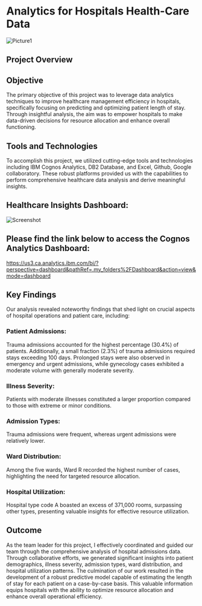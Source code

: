 # Analytics for Hospitals Health-Care Data
![Picture1](https://github.com/thejagadeesh/Analytics-For-Hospitals-Healthcare-Data/assets/114074976/9644181c-0cfb-428d-830b-30a1e0ea47ce)

## Project Overview
## Objective
The primary objective of this project was to leverage data analytics techniques to improve healthcare management efficiency in hospitals, specifically focusing on predicting and optimizing patient length of stay. Through insightful analysis, the aim was to empower hospitals to make data-driven decisions for resource allocation and enhance overall functioning.

## Tools and Technologies
To accomplish this project, we utilized cutting-edge tools and technologies including IBM Cognos Analytics, DB2 Database, and Excel, Github, Google collaboratory. These robust platforms provided us with the capabilities to perform comprehensive healthcare data analysis and derive meaningful insights.

## Healthcare Insights Dashboard: 
![Screenshot](https://github.com/thejagadeesh/Analytics-For-Hospitals-Healthcare-Data/assets/114074976/6c0dcd7e-7a10-423a-85fd-c3ffb8f71107)
## Please find the link below to access the Cognos Analytics Dashboard:

https://us3.ca.analytics.ibm.com/bi/?perspective=dashboard&pathRef=.my_folders%2FDashboard&action=view&mode=dashboard
## Key Findings
Our analysis revealed noteworthy findings that shed light on crucial aspects of hospital operations and patient care, including:

### Patient Admissions: 
Trauma admissions accounted for the highest percentage (30.4%) of patients. Additionally, a small fraction (2.3%) of trauma admissions required stays exceeding 100 days. Prolonged stays were also observed in emergency and urgent admissions, while gynecology cases exhibited a moderate volume with generally moderate severity.

### Illness Severity: 
Patients with moderate illnesses constituted a larger proportion compared to those with extreme or minor conditions.

### Admission Types: 
Trauma admissions were frequent, whereas urgent admissions were relatively lower.

### Ward Distribution: 
Among the five wards, Ward R recorded the highest number of cases, highlighting the need for targeted resource allocation.

### Hospital Utilization: 
Hospital type code A boasted an excess of 371,000 rooms, surpassing other types, presenting valuable insights for effective resource utilization.

## Outcome
As the team leader for this project, I effectively coordinated and guided our team through the comprehensive analysis of hospital admissions data. Through collaborative efforts, we generated significant insights into patient demographics, illness severity, admission types, ward distribution, and hospital utilization patterns. The culmination of our work resulted in the development of a robust predictive model capable of estimating the length of stay for each patient on a case-by-case basis. This valuable information equips hospitals with the ability to optimize resource allocation and enhance overall operational efficiency.
